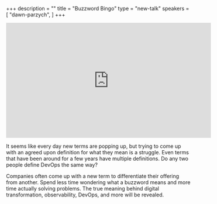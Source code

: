 +++
description = ""
title = "Buzzword Bingo"
type = "new-talk"
speakers = [
        "dawn-parzych",
]
+++
<iframe width="560" height="315" src="https://www.youtube-nocookie.com/embed/LgOa9pIX0c0" frameborder="0" allowfullscreen></iframe>

It seems like every day new terms are popping up, but trying to come up with an agreed upon definition for what they mean is a struggle. Even terms that have been around for a few years have multiple definitions. Do any two people define DevOps the same way?

Companies often come up with a new term to differentiate their offering from another. Spend less time wondering what a buzzword means and more time actually solving problems. The true meaning behind digital transformation, observability, DevOps, and more will be revealed.